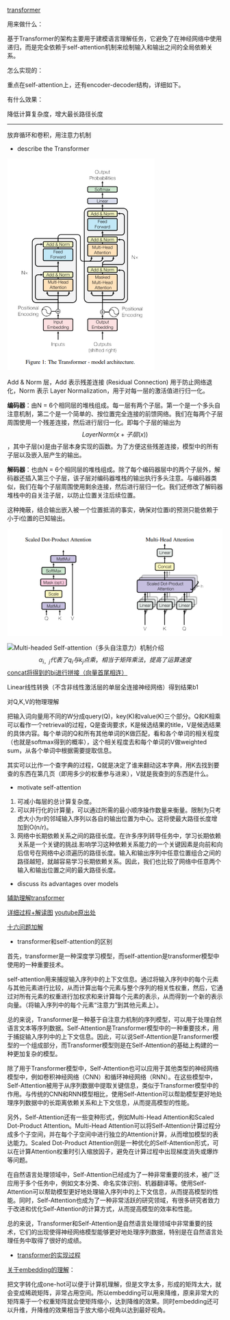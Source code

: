 [transformer](https://arxiv.org/pdf/1706.03762.pdf)

用来做什么：

基于Transformer的架构主要用于建模语言理解任务，它避免了在神经网络中使用递归，而是完全依赖于self-attention机制来绘制输入和输出之间的全局依赖关系。

怎么实现的：

重点在self-attention上，还有encoder-decoder结构，详细如下。

有什么效果：

降低计算复杂度，增大最长路径长度

---------------------------------------------------------------

放弃循环和卷积，用注意力机制

- describe the Transformer

![image-20230405165451857](transformer.assets/image-20230405165451857.png)

 Add & Norm 层，Add 表示残差连接 (Residual Connection) 用于防止网络退化，Norm 表示 Layer Normalization，用于对每一层的激活值进行归一化。

**编码器**：由N = 6个相同层的堆栈组成。每一层有两个子层。第一个是一个多头自注意机制，第二个是一个简单的、按位置完全连接的前馈网络。我们在每两个子层周围使用一个残差连接，然后进行层归一化。即每个子层的输出为
$$
LayerNorm(x +子层(x))
$$
，其中子层(x)是由子层本身实现的函数。为了方便这些残差连接，模型中的所有子层以及嵌入层产生的输出。

**解码器**：也由N = 6个相同层的堆栈组成。除了每个编码器层中的两个子层外，解码器还插入第三个子层，该子层对编码器堆栈的输出执行多头注意。与编码器类似，我们在每个子层周围使用剩余连接，然后进行层归一化。我们还修改了解码器堆栈中的自关注子层，以防止位置关注后续位置。

这种掩蔽，结合输出嵌入被一个位置抵消的事实，确保对位置i的预测只能依赖于小于i位置的已知输出。

![image-20230405172801837](transformer.assets/image-20230405172801837.png)

![Multi-headed Self-attention（多头自注意力）机制介绍](https://picx.zhimg.com/v2-d3a3fea6ca6964e4acb9f0cb3bc6c6b2_r.jpg?source=172ae18b)
$$
α_{i，j}代表了q_i与k_j点乘，相当于矩阵乘法，提高了运算速度
$$
[concat将得到的bi进行拼接（向量首尾相连）](https://zhuanlan.zhihu.com/p/365386753)

Linear线性转换（不含非线性激活层的单层全连接神经网络）得到结果b1

对Q,K,V的物理理解

把输入词向量用不同的W分成query(Q)，key(K)和value(K)三个部分。Q和K相乘可以看作一个retrieval的过程，Q是查询要求，K是候选结果的title，V是候选结果的具体内容。每个单词的Q和所有其他单词的K做匹配，看和各个单词的相关程度（也就是softmax得到的概率），这个相关程度去和每个单词的V做weighted sum，从各个单词中根据需要提取信息。

其实可以比作一个查字典的过程，Q就是决定了谁来翻动这本字典，用K去找到要查的东西在第几页（即用多少的权重参与进来），V就是我查到的东西是什么。

-  motivate self-attention

1. 可减小每层的总计算复杂度。
2. 可以并行化的计算量，可以通过所需的最小顺序操作数量来衡量。限制为只考虑大小为r的邻域输入序列以各自的输出位置为中心。这将使最大路径长度增加到O(n/r)。
3. 网络中长期依赖关系之间的路径长度。在许多序列转导任务中，学习长期依赖关系是一个关键的挑战.影响学习这种依赖关系能力的一个关键因素是向前和向后信号在网络中必须遍历的路径长度。输入和输出序列中任意位置组合之间的路径越短，就越容易学习长期依赖关系。因此，我们也比较了网络中任意两个输入和输出位置之间的最大路径长度。

-  discuss its advantages over models 

[辅助理解transformer](https://zhuanlan.zhihu.com/p/82312421)

[详细过程+解读图](https://zhuanlan.zhihu.com/p/338817680)    [youtube原出处](http://jalammar.github.io/illustrated-transformer/)

[十六问题加解](https://zhuanlan.zhihu.com/p/165510026#:~:text=Transformer,%E4%BD%9C%E7%94%A8%E6%98%AF%E4%BB%80%E4%B9%88%EF%BC%9F%20%E5%9F%BA%E4%BA%8ETransformer%E7%9A%84%E6%9E%B6%E6%9E%84%E4%B8%BB%E8%A6%81%E7%94%A8%E4%BA%8E%E5%BB%BA%E6%A8%A1%E8%AF%AD%E8%A8%80%E7%90%86%E8%A7%A3%E4%BB%BB%E5%8A%A1%EF%BC%8C%E5%AE%83%E9%81%BF%E5%85%8D%E4%BA%86%E5%9C%A8%E7%A5%9E%E7%BB%8F%E7%BD%91%E7%BB%9C%E4%B8%AD%E4%BD%BF%E7%94%A8%E9%80%92%E5%BD%92%EF%BC%8C%E8%80%8C%E6%98%AF%E5%AE%8C%E5%85%A8%E4%BE%9D%E8%B5%96%E4%BA%8Eself-attention%E6%9C%BA%E5%88%B6%E6%9D%A5%E7%BB%98%E5%88%B6%E8%BE%93%E5%85%A5%E5%92%8C%E8%BE%93%E5%87%BA%E4%B9%8B%E9%97%B4%E7%9A%84%E5%85%A8%E5%B1%80%E4%BE%9D%E8%B5%96%E5%85%B3%E7%B3%BB%E3%80%82)

- transformer和self-attention的区别

首先，transformer是一种深度学习模型，而self-attention是transformer模型中使用的一种重要技术。

self-attention用来捕捉输入序列中的上下文信息。通过将输入序列中的每个元素与其他元素进行比较，从而计算出每个元素与整个序列的相关性权重，然后，它通过对所有元素的权重进行加权求和来计算每个元素的表示，从而得到一个新的表示向量。（将输入序列中的每个元素“注意力”到其他元素上）。

总的来说，Transformer是一种基于自注意力机制的序列模型，可以用于处理自然语言文本等序列数据。Self-Attention是Transformer模型中的一种重要技术，用于捕捉输入序列中的上下文信息。因此，可以说Self-Attention是Transformer模型的一个组成部分，而Transformer模型则是在Self-Attention的基础上构建的一种更加复杂的模型。

除了用于Transformer模型中，Self-Attention也可以应用于其他类型的神经网络模型中，例如卷积神经网络（CNN）和循环神经网络（RNN）。在这些模型中，Self-Attention被用于从序列数据中提取关键信息，类似于Transformer模型中的作用。与传统的CNN和RNN模型相比，使用Self-Attention可以帮助模型更好地处理序列数据中的长距离依赖关系和上下文信息，从而提高模型的性能。

另外，Self-Attention还有一些变种形式，例如Multi-Head Attention和Scaled Dot-Product Attention。Multi-Head Attention可以将Self-Attention计算过程分成多个子空间，并在每个子空间中进行独立的Attention计算，从而增加模型的表达能力。Scaled Dot-Product Attention则是一种优化的Self-Attention形式，可以在计算Attention权重时引入缩放因子，避免在计算过程中出现梯度消失或爆炸等问题。

在自然语言处理领域中，Self-Attention已经成为了一种非常重要的技术，被广泛应用于多个任务中，例如文本分类、命名实体识别、机器翻译等。使用Self-Attention可以帮助模型更好地处理输入序列中的上下文信息，从而提高模型的性能。同时，Self-Attention也成为了一种非常活跃的研究领域，有很多研究者致力于改进和优化Self-Attention的计算方式，从而提高模型的效率和性能。

总的来说，Transformer和Self-Attention是自然语言处理领域中非常重要的技术，它们的出现使得神经网络模型能够更好地处理序列数据，特别是在自然语言处理任务中取得了很好的成绩。

- [transformer的实现过程](https://blog.csdn.net/wl1780852311/article/details/121033915)

[关于embedding的理解](https://zhuanlan.zhihu.com/p/164502624)：

把文字转化成one-hot可以便于计算机理解，但是文字太多，形成的矩阵太大，就会变成稀疏矩阵，非常占用空间。所以embedding可以用来降维，原来非常大的矩阵乘于一个权重矩阵就会使矩阵缩小，达到降维的效果。同时embedding还可以升维，升降维的效果相当于放大缩小视角以达到最好视角。


